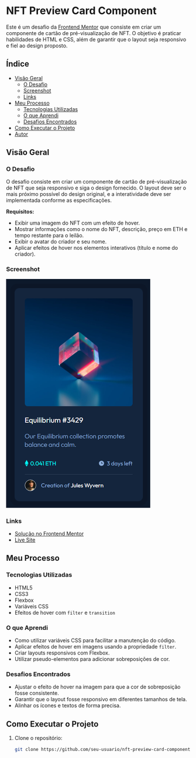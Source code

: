 # NFT Preview Card Component

Este é um desafio da [Frontend Mentor](https://www.frontendmentor.io) que consiste em criar um componente de cartão de pré-visualização de NFT. O objetivo é praticar habilidades de HTML e CSS, além de garantir que o layout seja responsivo e fiel ao design proposto.

## Índice

- [Visão Geral](#visão-geral)
  - [O Desafio](#o-desafio)
  - [Screenshot](#screenshot)
  - [Links](#links)
- [Meu Processo](#meu-processo)
  - [Tecnologias Utilizadas](#tecnologias-utilizadas)
  - [O que Aprendi](#o-que-aprendi)
  - [Desafios Encontrados](#desafios-encontrados)
- [Como Executar o Projeto](#como-executar-o-projeto)
- [Autor](#autor)

## Visão Geral

### O Desafio

O desafio consiste em criar um componente de cartão de pré-visualização de NFT que seja responsivo e siga o design fornecido. O layout deve ser o mais próximo possível do design original, e a interatividade deve ser implementada conforme as especificações.

**Requisitos:**
- Exibir uma imagem do NFT com um efeito de hover.
- Mostrar informações como o nome do NFT, descrição, preço em ETH e tempo restante para o leilão.
- Exibir o avatar do criador e seu nome.
- Aplicar efeitos de hover nos elementos interativos (título e nome do criador).

### Screenshot

![Screenshot do Projeto](ntf-card-desktop.png)

### Links

- [Solução no Frontend Mentor](https://www.frontendmentor.io/solutions/nft-preview-card-component-using-html-and-css-3JZQZQZQZQ)
- [Live Site](https://cadanieldev.github.io/nft-preview-card/)

## Meu Processo

### Tecnologias Utilizadas

- HTML5
- CSS3
- Flexbox
- Variáveis CSS
- Efeitos de hover com `filter` e `transition`

### O que Aprendi

- Como utilizar variáveis CSS para facilitar a manutenção do código.
- Aplicar efeitos de hover em imagens usando a propriedade `filter`.
- Criar layouts responsivos com Flexbox.
- Utilizar pseudo-elementos para adicionar sobreposições de cor.

### Desafios Encontrados

- Ajustar o efeito de hover na imagem para que a cor de sobreposição fosse consistente.
- Garantir que o layout fosse responsivo em diferentes tamanhos de tela.
- Alinhar os ícones e textos de forma precisa.

## Como Executar o Projeto

1. Clone o repositório:
   ```bash
   git clone https://github.com/seu-usuario/nft-preview-card-component.git